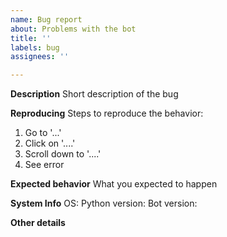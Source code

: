 ```yaml
---
name: Bug report
about: Problems with the bot
title: ''
labels: bug
assignees: ''

---
```


**Description**
Short description of the bug

**Reproducing**
Steps to reproduce the behavior:
1. Go to '...'
2. Click on '....'
3. Scroll down to '....'
4. See error

**Expected behavior**
What you expected to happen

**System Info**
OS: 
Python version: 
Bot version: 

**Other details**

